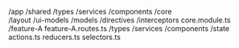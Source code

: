 /app
    /shared
        /types
        /services
        /components
    /core    
        /layout
        /ui-models
        /models
        /directives
        /interceptors
        core.module.ts
    /feature-A
        feature-A.routes.ts
        /types
        /services
        /components
        /state
            actions.ts
            reducers.ts
            selectors.ts
                    
    